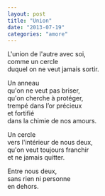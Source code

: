 ```yaml
---
layout: post
title: "Union"
date: "2013-07-19"
categories: "amore"
---
```


L'union de l'autre avec soi,  
comme un cercle  
duquel on ne veut jamais sortir.  

Un anneau  
qu'on ne veut pas briser,  
qu'on cherche à protéger,  
trempé dans l’or précieux  
et fortifié  
dans la chimie de nos amours.  

Un cercle  
vers l'intérieur de nous deux,  
qu'on veut toujours franchir  
et ne jamais quitter.  

Entre nous deux,  
sans rien ni personne  
en dehors.  
